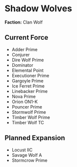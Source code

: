 # Shadow Wolves
**Faction:** Clan Wolf
## Current Force
- Adder Prime
- Conjurer
- Dire Wolf Prime
- Dominator
- Elemental Point
- Executioner Prime
- Gargoyle Prime
- Ice Ferret Prime
- Linebacker Prime
- Nova Prime
- Orion ON1-K
- Pouncer Prime
- Stormwolf Prime
- Timber Wolf Prime
- Timber Wolf TC
## Planned Expansion
- Locust IIC
- Savage Wolf A
- Stormcrow Prime
